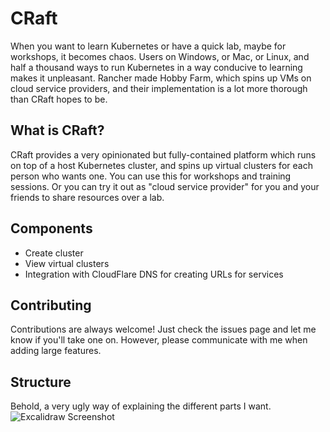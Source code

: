 
# CRaft

When you want to learn Kubernetes or have a quick lab, maybe for workshops, it becomes chaos. Users on Windows, or Mac, or Linux, and half a thousand ways to run Kubernetes in a way conducive to learning makes it unpleasant. Rancher made Hobby Farm, which spins up VMs on cloud service providers, and their implementation is a lot more thorough than CRaft hopes to be.


## What is CRaft?

CRaft provides a very opinionated but fully-contained platform which runs on top of a host Kubernetes cluster, and spins up virtual clusters for each person who wants one. You can use this for workshops and training sessions. Or you can try it out as "cloud service provider" for you and your friends to share resources over a lab.
## Components

- Create cluster
- View virtual clusters
- Integration with CloudFlare DNS for creating URLs for services
## Contributing

Contributions are always welcome!
Just check the issues page and let me know if you'll take one on. However, please communicate with me when adding large features.


## Structure

Behold, a very ugly way of explaining the different parts I want.
![Excalidraw Screenshot](https://files.alexbissessur.dev/CRaft.png)
